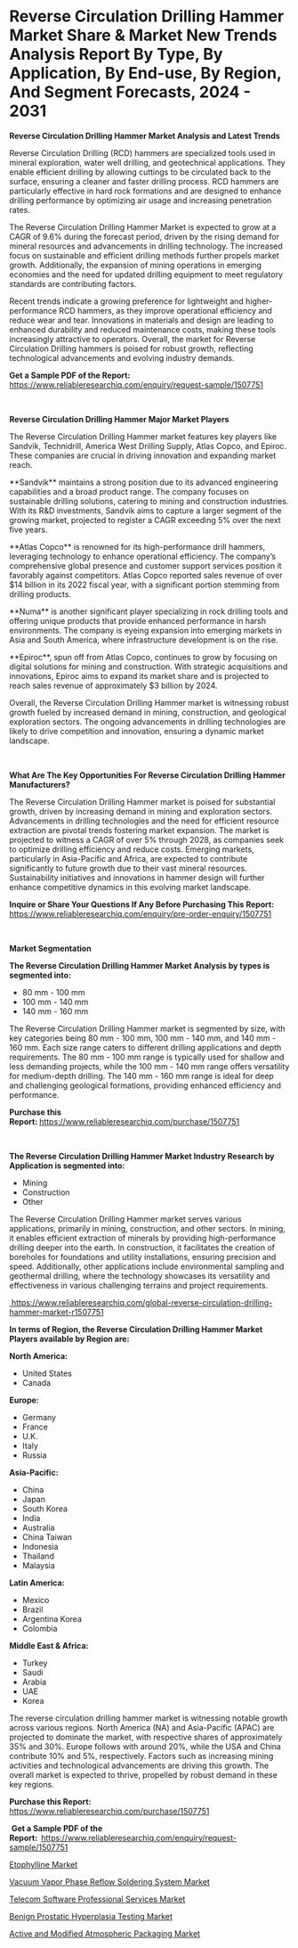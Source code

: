 <p><h1>Reverse Circulation Drilling Hammer Market Share & Market New Trends Analysis Report By Type, By Application, By End-use, By Region, And Segment Forecasts, 2024 - 2031</h1></p><p><strong>Reverse Circulation Drilling Hammer Market Analysis and Latest Trends</strong></p>
<p><p>Reverse Circulation Drilling (RCD) hammers are specialized tools used in mineral exploration, water well drilling, and geotechnical applications. They enable efficient drilling by allowing cuttings to be circulated back to the surface, ensuring a cleaner and faster drilling process. RCD hammers are particularly effective in hard rock formations and are designed to enhance drilling performance by optimizing air usage and increasing penetration rates.</p><p>The Reverse Circulation Drilling Hammer Market is expected to grow at a CAGR of 9.6% during the forecast period, driven by the rising demand for mineral resources and advancements in drilling technology. The increased focus on sustainable and efficient drilling methods further propels market growth. Additionally, the expansion of mining operations in emerging economies and the need for updated drilling equipment to meet regulatory standards are contributing factors. </p><p>Recent trends indicate a growing preference for lightweight and higher-performance RCD hammers, as they improve operational efficiency and reduce wear and tear. Innovations in materials and design are leading to enhanced durability and reduced maintenance costs, making these tools increasingly attractive to operators. Overall, the market for Reverse Circulation Drilling hammers is poised for robust growth, reflecting technological advancements and evolving industry demands.</p></p>
<p><strong>Get a Sample PDF of the Report:&nbsp;</strong> <a href="https://www.reliableresearchiq.com/enquiry/request-sample/1507751?utm_campaign=1144&utm_medium=2&utm_source=Github&utm_content=ia&utm_term=07122024&utm_id=reverse-circulation-drilling-hammer">https://www.reliableresearchiq.com/enquiry/request-sample/1507751</a></p>
<p>&nbsp;</p>
<p><strong>Reverse Circulation Drilling Hammer Major Market Players</strong></p>
<p><p>The Reverse Circulation Drilling Hammer market features key players like Sandvik, Technidrill, America West Drilling Supply, Atlas Copco, and Epiroc. These companies are crucial in driving innovation and expanding market reach.</p><p>**Sandvik** maintains a strong position due to its advanced engineering capabilities and a broad product range. The company focuses on sustainable drilling solutions, catering to mining and construction industries. With its R&D investments, Sandvik aims to capture a larger segment of the growing market, projected to register a CAGR exceeding 5% over the next five years.</p><p>**Atlas Copco** is renowned for its high-performance drill hammers, leveraging technology to enhance operational efficiency. The company’s comprehensive global presence and customer support services position it favorably against competitors. Atlas Copco reported sales revenue of over $14 billion in its 2022 fiscal year, with a significant portion stemming from drilling products.</p><p>**Numa** is another significant player specializing in rock drilling tools and offering unique products that provide enhanced performance in harsh environments. The company is eyeing expansion into emerging markets in Asia and South America, where infrastructure development is on the rise.</p><p>**Epiroc**, spun off from Atlas Copco, continues to grow by focusing on digital solutions for mining and construction. With strategic acquisitions and innovations, Epiroc aims to expand its market share and is projected to reach sales revenue of approximately $3 billion by 2024.</p><p>Overall, the Reverse Circulation Drilling Hammer market is witnessing robust growth fueled by increased demand in mining, construction, and geological exploration sectors. The ongoing advancements in drilling technologies are likely to drive competition and innovation, ensuring a dynamic market landscape.</p></p>
<p>&nbsp;</p>
<p><strong>What Are The Key Opportunities For Reverse Circulation Drilling Hammer Manufacturers?</strong></p>
<p><p>The Reverse Circulation Drilling Hammer market is poised for substantial growth, driven by increasing demand in mining and exploration sectors. Advancements in drilling technologies and the need for efficient resource extraction are pivotal trends fostering market expansion. The market is projected to witness a CAGR of over 5% through 2028, as companies seek to optimize drilling efficiency and reduce costs. Emerging markets, particularly in Asia-Pacific and Africa, are expected to contribute significantly to future growth due to their vast mineral resources. Sustainability initiatives and innovations in hammer design will further enhance competitive dynamics in this evolving market landscape.</p></p>
<p><strong>Inquire or Share Your Questions If Any Before Purchasing This Report:</strong> <a href="https://www.reliableresearchiq.com/enquiry/pre-order-enquiry/1507751?utm_campaign=1144&utm_medium=2&utm_source=Github&utm_content=ia&utm_term=07122024&utm_id=reverse-circulation-drilling-hammer">https://www.reliableresearchiq.com/enquiry/pre-order-enquiry/1507751</a></p>
<p>&nbsp;</p>
<p><strong>Market Segmentation</strong></p>
<p><strong>The Reverse Circulation Drilling Hammer Market Analysis by types is segmented into:</strong></p>
<p><ul><li>80 mm - 100 mm</li><li>100 mm - 140 mm</li><li>140 mm - 160 mm</li></ul></p>
<p><p>The Reverse Circulation Drilling Hammer market is segmented by size, with key categories being 80 mm - 100 mm, 100 mm - 140 mm, and 140 mm - 160 mm. Each size range caters to different drilling applications and depth requirements. The 80 mm - 100 mm range is typically used for shallow and less demanding projects, while the 100 mm - 140 mm range offers versatility for medium-depth drilling. The 140 mm - 160 mm range is ideal for deep and challenging geological formations, providing enhanced efficiency and performance.</p></p>
<p><strong>Purchase this Report:&nbsp;</strong><a href="https://www.reliableresearchiq.com/purchase/1507751?utm_campaign=1144&utm_medium=2&utm_source=Github&utm_content=ia&utm_term=07122024&utm_id=reverse-circulation-drilling-hammer">https://www.reliableresearchiq.com/purchase/1507751</a></p>
<p>&nbsp;</p>
<p><strong>The Reverse Circulation Drilling Hammer Market Industry Research by Application is segmented into:</strong></p>
<p><ul><li>Mining</li><li>Construction</li><li>Other</li></ul></p>
<p><p>The Reverse Circulation Drilling Hammer market serves various applications, primarily in mining, construction, and other sectors. In mining, it enables efficient extraction of minerals by providing high-performance drilling deeper into the earth. In construction, it facilitates the creation of boreholes for foundations and utility installations, ensuring precision and speed. Additionally, other applications include environmental sampling and geothermal drilling, where the technology showcases its versatility and effectiveness in various challenging terrains and project requirements.</p></p>
<p><a href="https://www.reliableresearchiq.com/global-reverse-circulation-drilling-hammer-market-r1507751?utm_campaign=1144&utm_medium=2&utm_source=Github&utm_content=ia&utm_term=07122024&utm_id=reverse-circulation-drilling-hammer">&nbsp;https://www.reliableresearchiq.com/global-reverse-circulation-drilling-hammer-market-r1507751</a></p>
<p><strong>In terms of Region, the Reverse Circulation Drilling Hammer Market Players available by Region are:</strong></p>
<p>
    <p> <strong> North America: </strong>
        <ul>
            <li>United States</li>
            <li>Canada</li>
        </ul>
        </p> 
    <p> <strong> Europe: </strong>
        <ul>
            <li>Germany</li>
            <li>France</li>
            <li>U.K.</li>
            <li>Italy</li>
            <li>Russia</li>
        </ul>
        </p> 
    <p> <strong> Asia-Pacific: </strong>
        <ul>
            <li>China</li>
            <li>Japan</li>
            <li>South Korea</li>
            <li>India</li>
            <li>Australia</li>
            <li>China Taiwan</li>
            <li>Indonesia</li>
            <li>Thailand</li>
            <li>Malaysia</li>
        </ul>
        </p> 
    <p> <strong> Latin America: </strong>
        <ul>
            <li>Mexico</li>
            <li>Brazil</li>
            <li>Argentina Korea</li>
            <li>Colombia</li>
        </ul>
        </p> 
    <p> <strong> Middle East & Africa: </strong>
        <ul>
            <li>Turkey</li>
            <li>Saudi</li>
            <li>Arabia</li>
            <li>UAE</li>
            <li>Korea</li>
        </ul>
    </p>
    </p>
<p><p>The reverse circulation drilling hammer market is witnessing notable growth across various regions. North America (NA) and Asia-Pacific (APAC) are projected to dominate the market, with respective shares of approximately 35% and 30%. Europe follows with around 20%, while the USA and China contribute 10% and 5%, respectively. Factors such as increasing mining activities and technological advancements are driving this growth. The overall market is expected to thrive, propelled by robust demand in these key regions.</p></p>
<p><strong>Purchase this Report: </strong><a href="https://www.reliableresearchiq.com/purchase/1507751?utm_campaign=1144&utm_medium=2&utm_source=Github&utm_content=ia&utm_term=07122024&utm_id=reverse-circulation-drilling-hammer">https://www.reliableresearchiq.com/purchase/1507751</a></p>
<p>&nbsp;<strong>Get a Sample PDF of the Report:&nbsp;&nbsp;</strong><a href="https://www.reliableresearchiq.com/enquiry/request-sample/1507751?utm_campaign=1144&utm_medium=2&utm_source=Github&utm_content=ia&utm_term=07122024&utm_id=reverse-circulation-drilling-hammer">https://www.reliableresearchiq.com/enquiry/request-sample/1507751</a></p>
<p><strong></strong></p>
<p><p><a href="https://issuu.com/reportprime-2/docs/etophylline-market-size-2030.pptx?utm_campaign=1144&utm_medium=2&utm_source=Github&utm_content=ia&utm_term=07122024&utm_id=reverse-circulation-drilling-hammer">Etophylline Market</a></p><p><a href="https://issuu.com/reportprime-2/docs/vacuum-vapor-phase-reflow-soldering-system-market-?utm_campaign=1144&utm_medium=2&utm_source=Github&utm_content=ia&utm_term=07122024&utm_id=reverse-circulation-drilling-hammer">Vacuum Vapor Phase Reflow Soldering System Market</a></p><p><a href="https://www.linkedin.com/pulse/understanding-telecom-software-professional-services-market-lqclc?utm_campaign=1144&utm_medium=2&utm_source=Github&utm_content=ia&utm_term=07122024&utm_id=reverse-circulation-drilling-hammer">Telecom Software Professional Services Market</a></p><p><a href="https://www.linkedin.com/pulse/global-benign-prostatic-hyperplasia-testing-market-exploring-ly0mc?utm_campaign=1144&utm_medium=2&utm_source=Github&utm_content=ia&utm_term=07122024&utm_id=reverse-circulation-drilling-hammer">Benign Prostatic Hyperplasia Testing Market</a></p><p><a href="https://www.linkedin.com/pulse/evaluating-active-modified-atmospheric-packaging-market-size-byxse?utm_campaign=1144&utm_medium=2&utm_source=Github&utm_content=ia&utm_term=07122024&utm_id=reverse-circulation-drilling-hammer">Active and Modified Atmospheric Packaging Market</a></p></p>